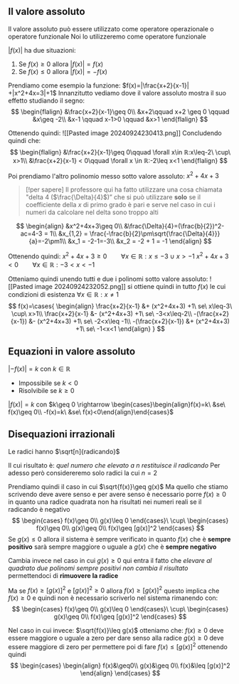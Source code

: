 ## Il valore assoluto
Il valore assoluto può essere utilizzato come operatore operazionale o operatore funzionale
Noi lo utilizzeremo come operatore funzionale

$|f(x)|$ ha due situazioni:
1. Se $f(x) \geq 0$ allora $|f(x)|=f(x)$
2. Se $f(x)\leq0$ allora $|f(x)| = -f(x)$

Prendiamo come esempio la funzione:
$f(x)=|\frac{x+2}{x-1}| +|x^2+4x=3|+1$
Innanzitutto vediamo dove il valore assoluto mostra il suo effetto studiando il segno:
$$
\begin{flalign}
&\frac{x+2}{x-1}\geq 0\\
&x+2\qquad x+2 \geq 0 \qquad &x\geq -2\\
&x-1 \qquad x-1>0 \qquad &x>1
\end{flalign}
$$

Ottenendo quindi:
![[Pasted image 20240924230413.png]]
Concludendo quindi che:
$$
\begin{flalign}
&\frac{x+2}{x-1}\geq 0\qquad \forall x\in ℝ:x\leq-2\ \cup\ x>1\\
&\frac{x+2}{x-1} < 0\qquad \forall x \in ℝ:-2\leq x<1
\end{flalign}
$$

Poi prendiamo l'altro polinomio messo sotto valore assoluto:
$x^2+4x+3$
> [!per sapere]
> Il professore qui ha fatto utilizzare una cosa chiamata "delta 4 ($\frac{\Delta}{4}$)” che si può utilizzare **solo** se il coefficiente della $x$ di primo grado è pari e serve nel caso in cui i numeri da calcolare nel delta sono troppo alti

$$
\begin{align}
&x^2+4x+3\geq 0\\
&\frac{\Delta}{4}=(\frac{b}{2})^2-ac=4-3 = 1\\
&x_{1,2} = \frac{-\frac{b}{2}\pm\sqrt{\frac{\Delta}{4}}}{a}=-2\pm1\\
&x_1 = -2-1=-3\\
&x_2 = -2 + 1 = -1
\end{align}
$$

Ottenendo quindi:
$x^2+4x+3\geq0\qquad \forall x\in ℝ:x\leq-3\ \cup\ x> -1$
$x^2+4x+3<0\qquad\forall x \in ℝ:-3<x< -1$

Otteniamo quindi unendo tutti e due i polinomi sotto valore assoluto:
![[Pasted image 20240924232052.png]]
si ottiene quindi in tutto $f(x)$ le cui condizioni di esistenza $\forall x\in ℝ:x\neq1$
$$
f(x)=\cases{
\begin{align}
\frac{x+2}{x-1} &+ (x^2+4x+3) +1\ se\ x\leq-3\ \cup\ x>1\\
\frac{x+2}{x-1} &- (x^2+4x+3) +1\ se\ -3<x\leq-2\\
-(\frac{x+2}{x-1}) &- (x^2+4x+3) +1\ se\ -2<x\leq -1\\
-(\frac{x+2}{x-1}) &+ (x^2+4x+3) +1\ se\ -1<x<1
\end{align}
}
$$

## Equazioni in valore assoluto
$|-f(x)|=k$ con $k\in ℝ$
- Impossibile se $k<0$
- Risolvibile se $k\geq 0$

$|f(x)|= k$ con $k\geq 0 \rightarrow \begin{cases}\begin{align}f(x)=k\ &se\ f(x)\geq 0\\ -f(x)=k\ &se\ f(x)<0\end{align}\end{cases}$

## Disequazioni irrazionali
Le radici hanno
$\sqrt[n]{radicando}$

Il cui risultato è: *quel numero che elevato a $n$ restituisce il $radicando$*
Per adesso però considereremo solo radici la cui $n=2$

Prendiamo quindi il caso in cui 
$\sqrt{f(x)}\geq g(x)$
Ma quello che stiamo scrivendo deve avere senso e per avere senso è necessario porre $f(x)\geq 0$ in quanto una radice quadrata non ha risultati nei numeri reali se il radicando è negativo
$$
\begin{cases}
f(x)\geq 0\\
g(x)\leq 0
\end{cases}\ \cup\ \begin{cases}
f(x)\geq 0\\
g(x)\geq 0\\
f(x)\geq [g(x)]^2
\end{cases}
$$
Se $g(x)\leq 0$ allora il sistema è sempre verificato in quanto $f(x)$ che è **sempre positivo** sarà sempre maggiore o uguale a $g(x)$ che è **sempre negativo**

Cambia invece nel caso in cui $g(x)\geq0$ qui entra il fatto che *elevare al quadrato due polinomi sempre positivi non cambia il risultato* permettendoci di **rimuovere la radice**

Ma se $f(x) \geq [g(x)]^2$ e $[g(x)]^2\geq0$ allora $f(x)\geq[g(x)]^2$ questo implica che $f(x)\geq 0$ e quindi non è necessario scriverlo nel sistema rimanendo con:
$$
\begin{cases}
f(x)\geq 0\\
g(x)\leq 0
\end{cases}\ 
\cup\ 
\begin{cases}
g(x)\geq 0\\
f(x)\geq [g(x)]^2
\end{cases}
$$

Nel caso in cui invece:
$\sqrt{f(x)}\leq g(x)$
otteniamo che:
$f(x)\geq 0$ deve essere maggiore o uguale a zero per dare senso alla radice
$g(x)\geq0$ deve essere maggiore di zero per permettere poi di fare
$f(x)\leq[g(x)]^2$
ottenendo quindi
$$
\begin{cases}
\begin{align}
f(x)&\geq0\\
g(x)&\geq 0\\
f(x)&\leq [g(x)]^2
\end{align}
\end{cases}
$$
